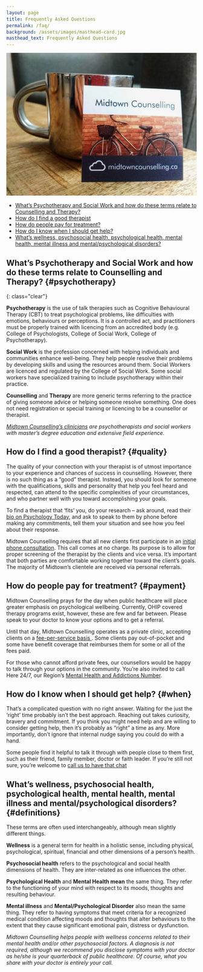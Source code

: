 ```yaml
---
layout: page
title: Frequently Asked Questions
permalink: /faq/
background: /assets/images/masthead-card.jpg
masthead_text: Frequently Asked Questions
---
```


<img src="/assets/images/masthead-card.jpg" alt="" class="image-float float-right hide-mobile">

 - [What’s Psychotherapy and Social Work and how do these terms relate to Counselling and Therapy?](#psychotherapy)
 - [How do I find a good therapist](#quality)
 - [How do people pay for treatment?](#payment)
 - [How do I know when I should get help?](#when)
 - [What’s wellness, psychosocial health, psychological health, mental health, mental illness and mental/psychological disorders?](#definitions)

## What’s Psychotherapy and Social Work and how do these terms relate to Counselling and Therapy? {#psychotherapy}
{: class="clear"}

**Psychotherapy** is the use of talk therapies such as Cognitive Behavioural Therapy (CBT) to treat psychological problems, like difficulties with emotions, behaviours or perceptions. It is a controlled act, and practitioners must be properly trained with licencing from an accredited body (e.g. College of Psychologists, College of Social Work, College of Psychotherapy).

**Social Work** is the profession concerned with helping individuals and communities enhance well-being. They help people resolve their problems by developing skills and using the resources around them. Social Workers are licenced and regulated by the College of Social Work. Some social workers have specialized training to include psychotherapy within their practice.

**Counselling** and **Therapy** are more generic terms referring to the practice of giving someone advice or helping someone resolve something. One does not need registration or special training or licencing to be a counsellor or therapist.

*[Midtown Counselling’s clinicians](/about/) are psychotherapists and social workers with master’s degree education and extensive field experience.*

## How do I find a good therapist? {#quality}
The quality of your connection with your therapist is of utmost importance to your experience and chances of success in counselling. However, there is no such thing as a “good” therapist. Instead, you should look for someone with the qualifications, skills and personality that help you feel heard and respected, can attend to the specific complexities of your circumstances, and who partner well with you toward accomplishing your goals.

To find a therapist that ‘fits’ you, do your research – ask around, read their [bio on Psychology Today](https://www.psychologytoday.com/ca/therapists/midtown-counselling-shelly-pavlic-kitchener-on/463230), and ask to speak to them by phone before making any commitments, tell them your situation and see how you feel about their response.

Midtown Counselling requires that all new clients first participate in an [initial phone consultation](/contact/). This call comes at no charge. Its purpose is to allow for proper screening of the therapist by the clients and vice versa. It’s important that both parties are comfortable working together toward the client’s goals. The majority of Midtown’s clientele are received via personal referrals.

## How do people pay for treatment? {#payment}
Midtown Counselling prays for the day when public healthcare will place greater emphasis on psychological wellbeing. Currently, OHIP covered therapy programs exist, however, these are few and far between. Please speak to your doctor to know your options and to get a referral.

Until that day, Midtown Counselling operates as a private clinic, accepting clients on a [fee-per-service basis ](/services/#service-listing). Some clients pay out-of-pocket and some have benefit coverage that reimburses them for some or all of the fees paid.

For those who cannot afford private fees, our counsellors would be happy to talk through your options in the community. You’re also invited to call Here 24/7, our Region’s [Mental Health and Addictions Number](https://here247.ca/).

## How do I know when I should get help? {#when}
That’s a complicated question with no right answer. Waiting for the just the ‘right’ time probably isn’t the best approach. Reaching out takes curiosity, bravery and commitment. If you think you might need help and are willing to consider getting help, then it’s probably as “right” a time as any. More importantly, don’t ignore that internal nudge saying you could do with a hand.

Some people find it helpful to talk it through with people close to them first, such as their friend, family member, doctor or faith leader. If you’re still not sure, you’re welcome to [call us to have that chat](/contact/)

## What’s wellness, psychosocial health, psychological health, mental health, mental illness and mental/psychological disorders? {#definitions}
These terms are often used interchangeably, although mean slightly different things.

**Wellness** is a general term for health in a holistic sense, including physical, psychological, spiritual, financial and other dimensions of a person’s health.

**Psychosocial health** refers to the psychological and social health dimensions of health. They are inter-related as one influences the other.

**Psychological Health** and **Mental Health mean** the same thing. They refer to the functioning of your mind with respect to its moods, thoughts and resulting behaviour.

**Mental illness** and **Mental/Psychological Disorder** also mean the same thing. They refer to having symptoms that meet criteria for a recognized medical condition affecting moods and thoughts that alter behaviours to the extent that they cause significant emotional pain, distress or dysfunction. 

*Midtown Counselling helps people with wellness concerns related to their mental health and/or other psychosocial factors. A diagnosis is not required, although we recommend you disclose symptoms with your doctor as he/she is your quarterback of public healthcare. Of course, what you share with your doctor is entirely your call.*
